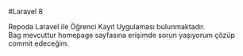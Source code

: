 #Laravel 8 

Repoda Laravel ile Öğrenci Kayıt Uygulaması bulunmaktadır.</br>
Bag mevcuttur homepage sayfasına erişimde sorun yaşıyorum çözüp commit edeceğim.



